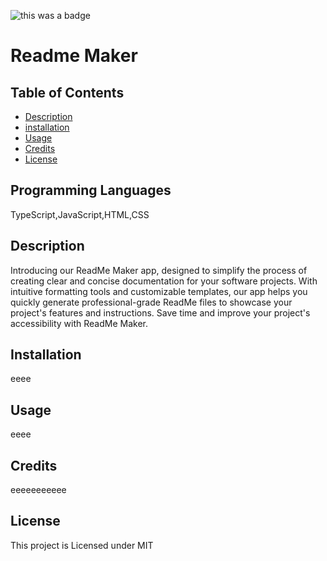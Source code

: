 
![this was a badge](https://img.shields.io/badge/License-MIT-blue.svg)
# Readme Maker

## Table of Contents
* [Description](#description)
* [installation](#installation)
* [Usage](#usage)
* [Credits](#credits)
* [License](#license)

## Programming Languages
TypeScript,JavaScript,HTML,CSS
## Description
Introducing our ReadMe Maker app, designed to simplify the process of creating clear and concise documentation for your software projects. With intuitive formatting tools and customizable templates, our app helps you quickly generate professional-grade ReadMe files to showcase your project's features and instructions. Save time and improve your project's accessibility with ReadMe Maker.

## Installation
eeee

## Usage
eeee

## Credits
eeeeeeeeeee


## License
This project is Licensed under MIT
        
